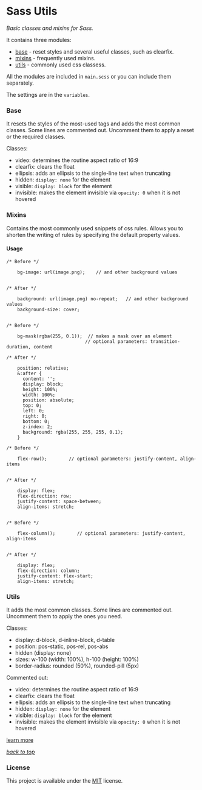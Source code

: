 # Sass Utils
*Basic classes and mixins for Sass.*  

It contains three modules:
- [base](#base) - reset styles and several useful classes, such as clearfix.
- [mixins](#mixins) - frequently used mixins.
- [utils](#utils) - commonly used css classess.

All the modules are included in `main.scss` or you can include them separately.

The settings are in the `variables`.

### Base
It resets the styles of the most-used tags and adds the most common classes. Some lines are commented out. Uncomment them to apply a reset or the required classes.

Classes:
- video: determines the routine aspect ratio of 16:9
- clearfix: clears the float
- ellipsis: adds an ellipsis to the single-line text when truncating 
- hidden: `display: none` for the element
- visible: `display: block` for the element
- invisible: makes the element invisible via `opacity: 0` when it is not hovered

### Mixins
Сontains the most commonly used snippets of css rules. Allows you to shorten the writing of rules by specifying the default property values.

#### Usage 
```
/* Before */ 

    bg-image: url(image.png);    // and other background values
  

/* After */

    background: url(image.png) no-repeat;   // and other background values
    background-size: cover;


/* Before */ 

    bg-mask(rgba(255, 0.1));  // makes a mask over an element
                             // optional parameters: transition-duration, content
                         
/* After */

    position: relative;
    &:after {
      content: '';
      display: block;
      height: 100%;
      width: 100%;
      position: absolute;
      top: 0;
      left: 0;
      right: 0;
      bottom: 0;
      z-index: 2;
      background: rgba(255, 255, 255, 0.1);
    }

/* Before */ 

    flex-row();        // optional parameters: justify-content, align-items
  

/* After */

    display: flex;
    flex-direction: row;
    justify-content: space-between;
    align-items: stretch;
  

/* Before */ 

    flex-column();        // optional parameters: justify-content, align-items
  

/* After */

    display: flex;
    flex-direction: column;
    justify-content: flex-start;
    align-items: stretch;

```

### Utils
It adds the most common classes. Some lines are commented out. Uncomment them to apply the ones you need.

Classes:
- display: d-block, d-inline-block, d-table
- position: pos-static, pos-rel, pos-abs
- hidden (display: none)
- sizes: w-100 (width: 100%), h-100 (height: 100%)
- border-radius: rounded (50%), rounded-pill (5px)

Commented out:
- video: determines the routine aspect ratio of 16:9
- clearfix: clears the float
- ellipsis: adds an ellipsis to the single-line text when truncating 
- hidden: `display: none` for the element
- visible: `display: block` for the element
- invisible: makes the element invisible via `opacity: 0` when it is not hovered

[learn more](./utils)

*[back to top](#sass-utils)*  

### License
This project is available under the [MIT](./license) license.  